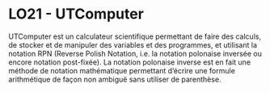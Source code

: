 # LO21 -  UTComputer

UTComputer est un calculateur scientifique permettant de faire des calculs, de stocker et de manipuler des variables et des programmes, et utilisant la notation RPN (Reverse Polish Notation, i.e. la notation polonaise inversée ou encore notation post-fixée). La notation polonaise inverse est en fait une méthode de notation mathématique permettant d’écrire une formule arithmétique de façon non ambiguë sans utiliser de parenthèse.

